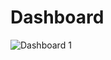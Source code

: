 # Dashboard

![Dashboard 1](https://github.com/user-attachments/assets/a3fe39bd-8e0c-4cb7-8a67-1445e13897c3)
